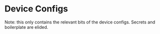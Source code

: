 # Device Configs

Note: this only contains the relevant bits of the device configs. Secrets and boilerplate are elided.
